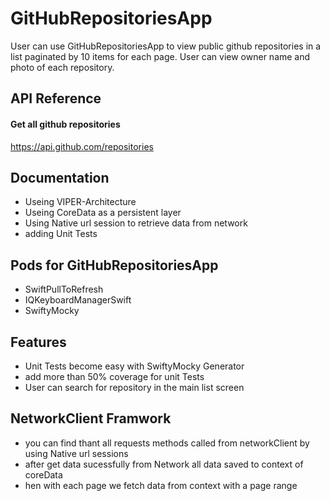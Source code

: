 
# GitHubRepositoriesApp

User can use GitHubRepositoriesApp to view public github repositories in a list paginated by 10 items for each page. User can view owner name and photo of each repository.


## API Reference

#### Get all github repositories

  https://api.github.com/repositories



## Documentation

- Useing VIPER-Architecture
- Useing CoreData as a persistent layer
- Using Native url session to retrieve data from network
- adding Unit Tests


## Pods for GitHubRepositoriesApp

- SwiftPullToRefresh
- IQKeyboardManagerSwift
- SwiftyMocky


## Features

- Unit Tests become easy with SwiftyMocky Generator
- add more than 50% coverage for unit Tests
- User can search for repository in the main list screen


## NetworkClient Framwork

- you can find thant all requests methods called from networkClient by using Native url sessions
- after get data sucessfully from Network all data saved to context of coreData
- hen with each page we fetch data from context with a page range

